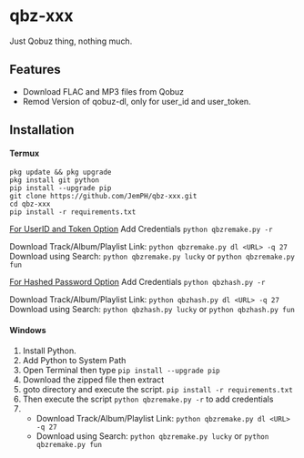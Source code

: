 # qbz-xxx
Just Qobuz thing, nothing much.

## Features
* Download FLAC and MP3 files from Qobuz
* Remod Version of qobuz-dl, only for user_id and user_token.

## Installation
#### Termux

`pkg update && pkg upgrade`<br>
`pkg install git python`<br>
`pip install --upgrade pip`<br>
`git clone https://github.com/JemPH/qbz-xxx.git`<br>
`cd qbz-xxx`<br>
`pip install -r requirements.txt`<br>


<u>For UserID and Token Option</u>
Add Credentials `python qbzremake.py -r`<br>

Download Track/Album/Playlist Link: `python qbzremake.py dl <URL> -q 27`<br>
Download using Search: `python qbzremake.py lucky` or `python qbzremake.py fun`<br>

<u>For Hashed Password Option</u>
Add Credentials `python qbzhash.py -r`<br>

Download Track/Album/Playlist Link: `python qbzhash.py dl <URL> -q 27`<br>
Download using Search: `python qbzhash.py lucky` or `python qbzhash.py fun`<br>

#### Windows
1. Install Python.
2. Add Python to System Path
3. Open Terminal then type `pip install --upgrade pip`
4. Download the zipped file then extract
5. goto directory and execute the script. `pip install -r requirements.txt`
6. Then execute the script `python qbzremake.py -r` to add credentials
7. * Download Track/Album/Playlist Link: `python qbzremake.py dl <URL> -q 27`
   * Download using Search: `python qbzremake.py lucky` or `python qbzremake.py fun`

